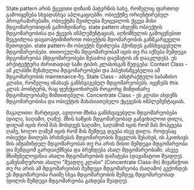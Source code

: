 State pattern არის ქცევითი დიზაინ პატერნის სახე, რომელიც ფართოდ გამოიყენება სხვადასხვა აპლიკაციებში. ობიექტზე ორიენტირებულ პროგრამირებაში, ობიექტმა შეიძლება შეიცვალოს ქცევა მისი მდგომარეობიდან გამომდინარე. state pattern ახდენს ობიექტის მდგომარეობისა და ქცევის იმპლემენტაციას, აღნიშნულის გამოყენებით შეგვიძლია დავაოპტიმიზიროთ ობიექტის მდომარეობის განმკარგველი მეთოდები. 
state pattern-ში ობიექტს შეიძლება ჰქონდეს განსხვავებული მდგომარეობები. თითოეულმა მდგომარეობამ იცის თუ რა იქნება შემდეგი მდგომარეობა (მდგომარეობები შესაძოა დაემატოს ან დააკლდეს). 
ეს არქიტექტურა ძირითადად სამი ტიპის კლასისგან შედგება:
Context Class - ამ კლასში შენახულია მდგომარეობები და პასუხისმგებელია ამ მდგომარეობის maintenance-ზე. 
State Class - აბსტრაქტული საბაზისო კლასი, რომელიც ინახავს განსხვავებულ მდგომარეობებს. იყენებს this კლას პოინტერს, რაც ფუნქციონირებს როგორც მიმდინარე მდგომალეობაზე მიმთითებელი. 
Concentrate Class - ეს კლასი ახდენს მდგომარეობისა და ობიექტის მახასიათებელი ქცევების იმპლემენტაციას. 

მაგალითი:
მარტივად, ავიღოთ მზისა განსხვავებული მდგომარეობები (დილა, საღამო, ღამე).
მზის საწყის მდგომარეობად განვიხილოთ დილა, დილამ იცის რომ მას მოსდევს საღამო, საღამომ იცის რომ მას მოჰყვება ღამე, ხოლო ღამემ იცის რომ მის შემდეგ დგება ისევ დილა. 
როდესაც ობიექტი მიიღებს ბრძანებას მდგომარეობის შეცვლის შესახებ, ის ჰკითხავს მის ამჟამინდელ მდგომარეობას თუ რა არის მისიი შემდეგი მდგომარეობა და შემდგომ გარდაიქმნება და ბრუნდება ახალ მდგომარეობაში.
ასევე მნიშვნელოვანია ახალი მდგომარეობის დამატება (დავამატოთ შუადღე).
განვსაზღვროთ ახალი "შუადღე კლასი" (Concentrate Class-ში)
მივანიჭოთ თუ რა არის ამ მდგომარეობის შემდეგი მდგომარეობა (საღამო)
გვქონდეს ეს მდგომარეობა რაიმე სხვა მდგომარეობის შემდეგ მდგომარეობად (დილის შემდეგი მდგომარეობა გახდება შუადღე).
